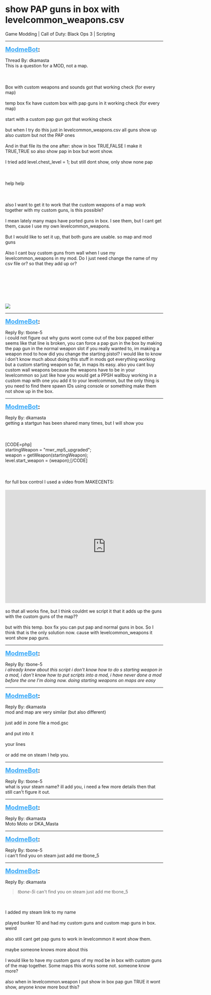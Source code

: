 # show PAP guns in box with levelcommon_weapons.csv
Game Modding | Call of Duty: Black Ops 3 | Scripting

---
<strong style="font-size: 1.4em;"><span style="text-decoration: underline;text-decoration-color: #34a7f9;"><span style="color:#34a7f9;">ModmeBot</span></span>:</strong>

<p>Thread By: dkamasta<br />This is a question for a MOD, not a map.<br /><br /><br /><br />Box with custom weapons and sounds got that working check (for every map)<br /><br />temp box fix have custom box with pap guns in it working check (for every map)<br /><br />start with a custom pap gun got that working check<br /><br />but when I try do this just in levelcommon_weapons.csv all guns show up also custom but not the PAP ones<br /><br />And in that file its the one after: show in box TRUE,FALSE I make it TRUE,TRUE so also show pap in box but wont show.<br /><br />I tried add level.chest_level = 1;  but still dont show, only show none pap<br /><br /><br /><br />help help<br /><br /><br /><br />also I want to get it to work that the custom weapons of a map work together with my custom guns, is this possible?<br /><br />I mean lately many maps have ported guns in box. I see them, but I cant get them, cause I use my own levelcommon_weapons.<br /><br />But I would like to set it up, that both guns are usable. so map and mod guns<br /><br />Also I cant buy custom guns from wall when I use my levelcommon_weapons in my mod. Do I just need change the name of my csv file or? so that they add up or?<br /><br /><br /><br /><br /><br /><br /><br /><img style="max-width: 500px;" src="http://images.akamai.steamusercontent.com/ugc/178288429004424649/E13C051D3300D205BF3D5D3FEBD65416F881BD36/?interpolation=lanczos-none&amp;output-format=jpeg&amp;output-quality=95&amp;fit=inside|637:358&amp;composite-to%3D%2A%2C%2A%7C637%3A358&amp;background-color=black"></p>

---
<strong style="font-size: 1.4em;"><span style="text-decoration: underline;text-decoration-color: #34a7f9;"><span style="color:#34a7f9;">ModmeBot</span></span>:</strong>

<p>Reply By: tbone-5<br />i could not figure out why guns wont come out of the box papped either seems like that line is broken, you can force a pap gun in the box by making the pap gun in the normal weapon slot if you really wanted to, im making a weapon mod to how did you change the starting pistol? i would like to know i don&#39;t know much about doing this stuff in mods got everything working but a custom starting weapon so far, in maps its easy. also you cant buy custom wall weapons because the weapons have to be in your levelcommon so just like how you would get a PPSH wallbuy working in a custom map with one you add it to your levelcommon, but the only thing is you need to find there spawn IDs using console or something make them not show up in the box.</p>

---
<strong style="font-size: 1.4em;"><span style="text-decoration: underline;text-decoration-color: #34a7f9;"><span style="color:#34a7f9;">ModmeBot</span></span>:</strong>

<p>Reply By: dkamasta<br />getting a startgun has been shared many times, but I will show you<br /><br /><br /><br />[CODE=php]<br /> startingWeapon = &quot;mwr_mp5_upgraded&quot;;<br /> weapon = getWeapon(startingWeapon);<br /> level.start_weapon = (weapon);[/CODE]<br /><br /><br /><br />for full box control I used a video from MAKECENTS:<br /><br /><iframe type="text/html" width="640" height="360" src="https://www.youtube.com/embed/qQmcPAwShGQ" frameborder="0"></iframe><br /><br />so that all works fine, but I think couldnt we script it that it adds up the guns with the custom guns of the map??<br /><br />but with this temp. box fix you can put pap and normal guns in box. So I think that is the only solution now. cause with levelcommon_weapons it wont show pap guns.</p>

---
<strong style="font-size: 1.4em;"><span style="text-decoration: underline;text-decoration-color: #34a7f9;"><span style="color:#34a7f9;">ModmeBot</span></span>:</strong>

<p>Reply By: tbone-5<br /><em>i already knew about this script i don&#39;t know how to do s starting weapon in a mod, i don&#39;t know how to put scripts into a mod, i have never done a mod before the one I&#39;m doing now. doing starting weapons on maps are easy</em></p>

---
<strong style="font-size: 1.4em;"><span style="text-decoration: underline;text-decoration-color: #34a7f9;"><span style="color:#34a7f9;">ModmeBot</span></span>:</strong>

<p>Reply By: dkamasta<br />mod and map are very similar (but also different)<br /><br />just add in zone file a mod.gsc<br /><br />and put into it<br /><br />your lines<br /><br />or add me on steam I help you.</p>

---
<strong style="font-size: 1.4em;"><span style="text-decoration: underline;text-decoration-color: #34a7f9;"><span style="color:#34a7f9;">ModmeBot</span></span>:</strong>

<p>Reply By: tbone-5<br />what is your steam name? ill add you, i need a few more details then that still can&#39;t figure it out.</p>

---
<strong style="font-size: 1.4em;"><span style="text-decoration: underline;text-decoration-color: #34a7f9;"><span style="color:#34a7f9;">ModmeBot</span></span>:</strong>

<p>Reply By: dkamasta<br />Moto Moto or DKA_Masta</p>

---
<strong style="font-size: 1.4em;"><span style="text-decoration: underline;text-decoration-color: #34a7f9;"><span style="color:#34a7f9;">ModmeBot</span></span>:</strong>

<p>Reply By: tbone-5<br />i can&#39;t find you on steam just add me tbone_5</p>

---
<strong style="font-size: 1.4em;"><span style="text-decoration: underline;text-decoration-color: #34a7f9;"><span style="color:#34a7f9;">ModmeBot</span></span>:</strong>

<p>Reply By: dkamasta<br /><blockquote><em>tbone-5</em>i can&#39;t find you on steam just add me tbone_5</blockquote><br /><br />I added my steam link to my name<br /><br />played bunker 10 and had my custom guns and custom map guns in box. weird<br /><br />also still cant get pap guns to work in levelcommon it wont show them.<br /><br />maybe someone knows more about this<br /><br />I would like to have my custom guns of my mod be in box with custom guns of the map together. Some maps this works some not. someone know more?<br /><br />also when in levelcommon.weapon I put show in box pap gun TRUE it wont show, anyone know more bout this?</p>
